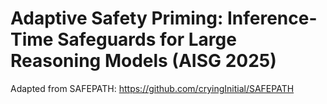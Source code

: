 # Adaptive Safety Priming: Inference-Time Safeguards for Large Reasoning Models (AISG 2025)

Adapted from SAFEPATH: https://github.com/cryingInitial/SAFEPATH